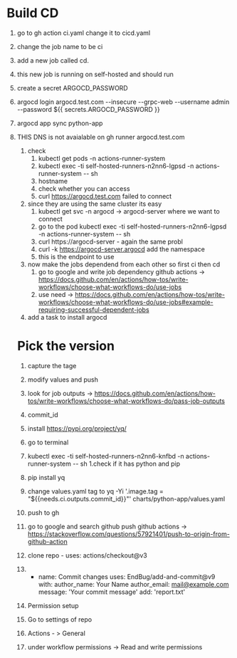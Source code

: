 # Build CD
1. go to gh action ci.yaml change it to cicd.yaml
2. change the job name to be ci
3. add a new job called cd.
4. this new job is running on self-hosted and should run 
5. create a secret ARGOCD_PASSWORD
6. argocd login argocd.test.com --insecure --grpc-web --username admin --password ${{ secrets.ARGOCD_PASSWORD }} 
7. argocd app sync python-app
8. THIS DNS is not avaialable on gh runner argocd.test.com 
   1. check
      1. kubectl get pods -n actions-runner-system 
      2. kubectl exec -ti self-hosted-runners-n2nn6-lgpsd -n actions-runner-system -- sh
      3. hostname 
      4. check whether you can access 
      5. curl https://argocd.test.com 
         failed to connect
   2. since they are using the same cluster its easy
      1. kubectl get svc -n argocd -> argocd-server where we want to connect
      2. go to the pod  kubectl exec -ti self-hosted-runners-n2nn6-lgpsd -n actions-runner-system -- sh
      3.  curl https://argocd-server - again the same probl
      4. curl -k https://argocd-server.argocd  add the namespace
      5. this is the endpoint to use
   3. now make the jobs dependend from each other so first ci then cd 
      1. go to google and write job dependency github actions -> https://docs.github.com/en/actions/how-tos/write-workflows/choose-what-workflows-do/use-jobs
      2. use need -> https://docs.github.com/en/actions/how-tos/write-workflows/choose-what-workflows-do/use-jobs#example-requiring-successful-dependent-jobs
   4. add a task to install argocd

   # Pick the version
   1. capture the tage
   2. modify values and push
   3. look for job outputs -> https://docs.github.com/en/actions/how-tos/write-workflows/choose-what-workflows-do/pass-job-outputs
   4. commit_id
   5. install https://pypi.org/project/yq/
   6. go to terminal 
   7.  kubectl exec -ti self-hosted-runners-n2nn6-knfbd -n actions-runner-system -- sh 
      1.check if it has python and pip
   8. pip install yq
   9. change values.yaml tag to 
      yq -Yi '.image.tag = "${{needs.ci.outputs.commit_id}}"' charts/python-app/values.yaml
   10. push to gh
      1. go to google and search github push github actions -> https://stackoverflow.com/questions/57921401/push-to-origin-from-github-action
      2. clone repo - uses: actions/checkout@v3
      3.   - name: Commit changes
        uses: EndBug/add-and-commit@v9
        with:
          author_name: Your Name
          author_email: mail@example.com
          message: 'Your commit message'
          add: 'report.txt'
       
   11. Permission setup
      1. Go to settings of repo 
      2. Actions - > General
      3. under workflow permissions -> Read and write permissions
    